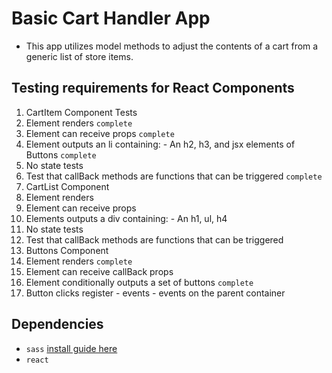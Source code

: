# Basic Cart Handler App
- This app utilizes model methods to adjust the contents of a cart from a generic list of store items.

## Testing requirements for React Components

1. CartItem Component Tests
  1. Element renders `complete`
  2. Element can receive props `complete`
  3. Element outputs an li containing:
    - An h2, h3, and jsx elements of Buttons `complete`
  4. No state tests
  5. Test that callBack methods are functions that can be triggered `complete`
2. CartList Component
  1. Element renders
  2. Element can receive props
  3. Elements outputs a div containing:
    - An h1, ul, h4
  4. No state tests
  5. Test that callBack methods are functions that can be triggered
3. Buttons Component
  1. Element renders `complete`
  2. Element can receive callBack props 
  3. Element conditionally outputs a set of buttons `complete`
  4. Button clicks register
    - events
    - events on the parent container

## Dependencies
- `sass` [install guide here](http://sass-lang.com/install)
- `react`
